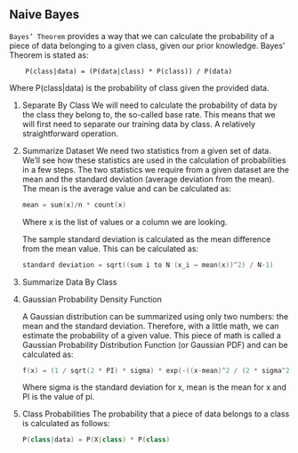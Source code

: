 ## Naive Bayes
`Bayes’ Theorem` provides a way that we can calculate the probability of a piece of data belonging to a given class, given our prior knowledge. Bayes’ Theorem is stated as:

```
    P(class|data) = (P(data|class) * P(class)) / P(data)
```
Where P(class|data) is the probability of class given the provided data.

1. Separate By Class
We will need to calculate the probability of data by the class they belong to, the so-called base rate. This means that we will first need to separate our training data by class. A relatively straightforward operation.

2. Summarize Dataset
We need two statistics from a given set of data.
We’ll see how these statistics are used in the calculation of probabilities in a few steps. The two statistics we require from a given dataset are the mean and the standard deviation (average deviation from the mean). The mean is the average value and can be calculated as:

    ```C++
    mean = sum(x)/n * count(x)
    ```
    Where x is the list of values or a column we are looking.

    The sample standard deviation is calculated as the mean difference from the mean value. This can be calculated as:

    ```C++
    standard deviation = sqrt((sum i to N (x_i – mean(x))^2) / N-1)
    ```

3. Summarize Data By Class

4. Gaussian Probability Density Function

    A Gaussian distribution can be summarized using only two numbers: the mean and the standard deviation. Therefore, with a little math, we can estimate the probability of a given value. This piece of math is called a Gaussian Probability Distribution Function (or Gaussian PDF) and can be calculated as:
    ```C++
    f(x) = (1 / sqrt(2 * PI) * sigma) * exp(-((x-mean)^2 / (2 * sigma^2)))
    ```
    Where sigma is the standard deviation for x, mean is the mean for x and PI is the value of pi.

5. Class Probabilities
    The probability that a piece of data belongs to a class is calculated as follows:
    ```C++
    P(class|data) = P(X|class) * P(class)
    ```
